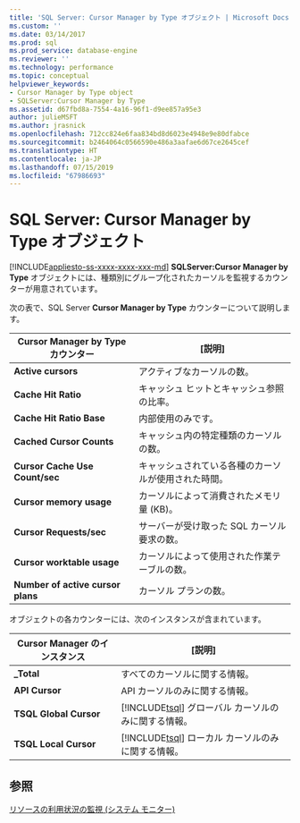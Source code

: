 ```yaml
---
title: 'SQL Server: Cursor Manager by Type オブジェクト | Microsoft Docs'
ms.custom: ''
ms.date: 03/14/2017
ms.prod: sql
ms.prod_service: database-engine
ms.reviewer: ''
ms.technology: performance
ms.topic: conceptual
helpviewer_keywords:
- Cursor Manager by Type object
- SQLServer:Cursor Manager by Type
ms.assetid: d67fbd8a-7554-4a16-96f1-d9ee857a95e3
author: julieMSFT
ms.author: jrasnick
ms.openlocfilehash: 712cc824e6faa834bd8d6023e4948e9e80dfabce
ms.sourcegitcommit: b2464064c0566590e486a3aafae6d67ce2645cef
ms.translationtype: HT
ms.contentlocale: ja-JP
ms.lasthandoff: 07/15/2019
ms.locfileid: "67986693"
---
```

# <a name="sql-server-cursor-manager-by-type-object"></a>SQL Server: Cursor Manager by Type オブジェクト
[!INCLUDE[appliesto-ss-xxxx-xxxx-xxx-md](../../includes/appliesto-ss-xxxx-xxxx-xxx-md.md)]
  **SQLServer:Cursor Manager by Type** オブジェクトには、種類別にグループ化されたカーソルを監視するカウンターが用意されています。  
  
 次の表で、SQL Server **Cursor Manager by Type** カウンターについて説明します。  
  
|Cursor Manager by Type カウンター|[説明]|  
|-------------------------------------|-----------------|  
|**Active cursors**|アクティブなカーソルの数。|  
|**Cache Hit Ratio**|キャッシュ ヒットとキャッシュ参照の比率。|  
|**Cache Hit Ratio Base**|内部使用のみです。| 
|**Cached Cursor Counts**|キャッシュ内の特定種類のカーソルの数。|  
|**Cursor Cache Use Count/sec**|キャッシュされている各種のカーソルが使用された時間。|  
|**Cursor memory usage**|カーソルによって消費されたメモリ量 (KB)。|  
|**Cursor Requests/sec**|サーバーが受け取った SQL カーソル要求の数。|  
|**Cursor worktable usage**|カーソルによって使用された作業テーブルの数。|  
|**Number of active cursor plans**|カーソル プランの数。|  
  
 オブジェクトの各カウンターには、次のインスタンスが含まれています。  
  
|Cursor Manager のインスタンス|[説明]|  
|-----------------------------|-----------------|  
|**_Total**|すべてのカーソルに関する情報。|  
|**API Cursor**|API カーソルのみに関する情報。|  
|**TSQL Global Cursor**|[!INCLUDE[tsql](../../includes/tsql-md.md)] グローバル カーソルのみに関する情報。|  
|**TSQL Local Cursor**|[!INCLUDE[tsql](../../includes/tsql-md.md)] ローカル カーソルのみに関する情報。|  
  
## <a name="see-also"></a>参照  
 [リソースの利用状況の監視 &#40;システム モニター&#41;](../../relational-databases/performance-monitor/monitor-resource-usage-system-monitor.md)  
  
  
